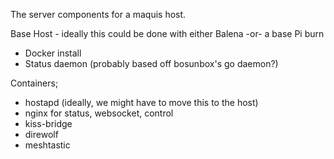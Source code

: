 The server components for a maquis host.

Base Host - ideally this could be done with either Balena -or- a base Pi burn
- Docker install
- Status daemon (probably based off bosunbox's go daemon?)

Containers;
- hostapd (ideally, we might have to move this to the host)
- nginx for status, websocket, control
- kiss-bridge
- direwolf
- meshtastic

